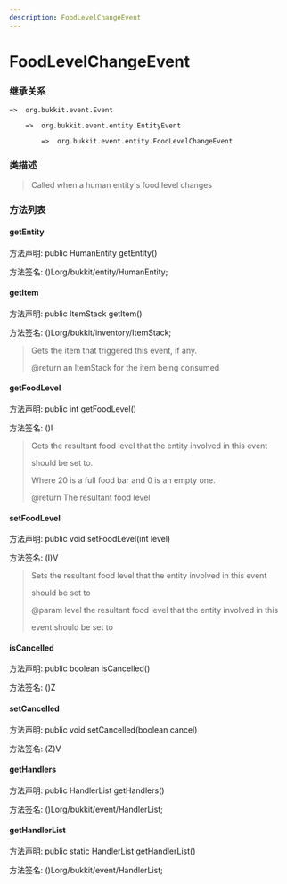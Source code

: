 ```yaml
---
description: FoodLevelChangeEvent
---
```


# FoodLevelChangeEvent

### 继承关系

    =>  org.bukkit.event.Event

        =>  org.bukkit.event.entity.EntityEvent

            =>  org.bukkit.event.entity.FoodLevelChangeEvent

### 类描述

> Called when a human entity's food level changes

### 方法列表

#### getEntity

方法声明: public HumanEntity getEntity()

方法签名: ()Lorg/bukkit/entity/HumanEntity;

#### getItem

方法声明: public ItemStack getItem()

方法签名: ()Lorg/bukkit/inventory/ItemStack;

> Gets the item that triggered this event, if any.
>
> @return an ItemStack for the item being consumed

#### getFoodLevel

方法声明: public int getFoodLevel()

方法签名: ()I

> Gets the resultant food level that the entity involved in this event
>
> should be set to.
>
> <p>
>
> Where 20 is a full food bar and 0 is an empty one.
>
> @return The resultant food level

#### setFoodLevel

方法声明: public void setFoodLevel(int level)

方法签名: (I)V

> Sets the resultant food level that the entity involved in this event
>
> should be set to
>
> @param level the resultant food level that the entity involved in this
>
> event should be set to

#### isCancelled

方法声明: public boolean isCancelled()

方法签名: ()Z

#### setCancelled

方法声明: public void setCancelled(boolean cancel)

方法签名: (Z)V

#### getHandlers

方法声明: public HandlerList getHandlers()

方法签名: ()Lorg/bukkit/event/HandlerList;

#### getHandlerList

方法声明: public static HandlerList getHandlerList()

方法签名: ()Lorg/bukkit/event/HandlerList;